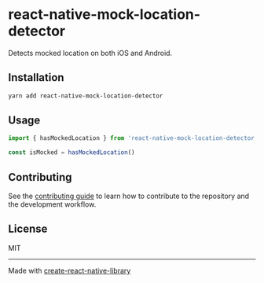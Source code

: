 # react-native-mock-location-detector
Detects mocked location on both iOS and Android.

## Installation

```sh
yarn add react-native-mock-location-detector
```

## Usage

```js
import { hasMockedLocation } from 'react-native-mock-location-detector'

const isMocked = hasMockedLocation()
```

## Contributing

See the [contributing guide](CONTRIBUTING.md) to learn how to contribute to the repository and the development workflow.

## License

MIT

---

Made with [create-react-native-library](https://github.com/callstack/react-native-builder-bob)
